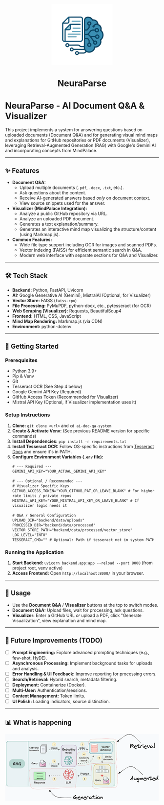 <div align="center">
  <img src="frontend/assets/logo.png" alt="NeuraParse Logo" width="200"/>
  <h1>NeuraParse</h1>
</div>

# NeuraParse - AI Document Q&A & Visualizer

This project implements a system for answering questions based on uploaded documents (Document Q&A) and for generating visual mind maps and explanations for GitHub repositories or PDF documents (Visualizer), leveraging Retrieval-Augmented Generation (RAG) with Google's Gemini AI and incorporating concepts from MindPalace.

---

## ✨ Features

*   **Document Q&A:**
    *   Upload multiple documents (`.pdf`, `.docx`, `.txt`, etc.).
    *   Ask questions about the content.
    *   Receive AI-generated answers based *only* on document context.
    *   View source snippets used for the answer.
*   **Visualizer (MindPalace Integration):**
    *   Analyze a public GitHub repository via URL.
    *   Analyze an uploaded PDF document.
    *   Generates a text explanation/summary.
    *   Generates an interactive mind map visualizing the structure/content (using Markmap.js).
*   **Common Features:**
    *   Wide file type support including OCR for images and scanned PDFs.
    *   Vector indexing (FAISS) for efficient semantic search in Q&A.
    *   Modern web interface with separate sections for Q&A and Visualizer.

---

## 🛠️ Tech Stack

*   **Backend:** Python, FastAPI, Uvicorn
*   **AI:** Google Generative AI (Gemini), MistralAI (Optional, for Visualizer)
*   **Vector Store:** FAISS (`faiss-cpu`)
*   **File Processing:** PyMuPDF, python-docx, etc., pytesseract (for OCR)
*   **Web Scraping (Visualizer):** Requests, BeautifulSoup4
*   **Frontend:** HTML, CSS, JavaScript
*   **Mind Map Rendering:** Markmap.js (via CDN)
*   **Environment:** python-dotenv

---

## 🚀 Getting Started

### Prerequisites

*   Python 3.9+
*   Pip & Venv
*   Git
*   Tesseract OCR (See Step 4 below)
*   Google Gemini API Key (Required)
*   GitHub Access Token (Recommended for Visualizer)
*   Mistral API Key (Optional, if Visualizer implementation uses it)

### Setup Instructions

1.  **Clone:** `git clone <url>` and `cd ai-doc-qa-system`
2.  **Create & Activate Venv:** (See previous README version for specific commands)
3.  **Install Dependencies:** `pip install -r requirements.txt`
4.  **Install Tesseract OCR:** Follow OS-specific instructions from [Tesseract Docs](https://tesseract-ocr.github.io/tessdoc/Installation.html) and ensure it's in PATH.
5.  **Configure Environment Variables (`.env` file):**
      ```dotenv
      # --- Required --- 
      GEMINI_API_KEY="YOUR_ACTUAL_GEMINI_API_KEY"

      # --- Optional / Recommended --- 
      # Visualizer Specific Keys
      GITHUB_ACCESS_TOKEN="YOUR_GITHUB_PAT_OR_LEAVE_BLANK" # For higher rate limits / private repos
      MISTRAL_API_KEY="YOUR_MISTRAL_API_KEY_OR_LEAVE_BLANK" # If visualizer logic needs it

      # Q&A / General Configuration
      UPLOAD_DIR="backend/data/uploads"
      PROCESSED_DIR="backend/data/processed"
      VECTOR_STORE_PATH="backend/data/processed/vector_store"
      LOG_LEVEL="INFO"
      TESSERACT_CMD="" # Optional: Path if tesseract not in system PATH
      ```

### Running the Application

1.  **Start Backend:** `uvicorn backend.app:app --reload --port 8000` (from project root, venv active)
2.  **Access Frontend:** Open `http://localhost:8000/` in your browser.

---

## 📝 Usage

*   Use the **Document Q&A** / **Visualizer** buttons at the top to switch modes.
*   **Document Q&A:** Upload files, wait for processing, ask questions.
*   **Visualizer:** Enter a GitHub URL *or* upload a PDF, click "Generate Visualization", view explanation and mind map.

---

## 🔮 Future Improvements (TODO)

- [ ] **Prompt Engineering:** Explore advanced prompting techniques (e.g., few-shot, HyDE).
- [ ] **Asynchronous Processing:** Implement background tasks for uploads and analysis.
- [ ] **Error Handling & UI Feedback:** Improve reporting for processing errors.
- [ ] **Search/Retrieval:** Hybrid search, metadata filtering.
- [ ] **Deployment:** Containerize (Docker).
- [ ] **Multi-User:** Authentication/sessions.
- [ ] **Context Management:** Token limits.
- [ ] **UI Polish:** Loading indicators, source distinction.

---

## 📊 What is happening

<div align="center">
  <img src="frontend/assets/image.png" alt="Application screenshot" width="800"/>
</div> 